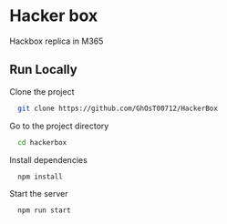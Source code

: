 
# Hacker box

Hackbox replica in M365


## Run Locally

Clone the project

```bash
  git clone https://github.com/GhOsT00712/HackerBox
```

Go to the project directory

```bash
  cd hackerbox
```

Install dependencies

```bash
  npm install
```

Start the server

```bash
  npm run start
```

